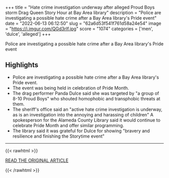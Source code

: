 +++
title = "Hate crime investigation underway after alleged Proud Boys storm Drag Queen Story Hour at Bay Area library"
description = "Police are investigating a possible hate crime after a Bay Area library's Pride event"
date = "2022-06-13 06:12:50"
slug = "62a6d53f541f761d58a24e54"
image = "https://i.imgur.com/QGd3rIf.jpg"
score = "1074"
categories = ['men', 'dulce', 'alleged']
+++

Police are investigating a possible hate crime after a Bay Area library's Pride event

## Highlights

- Police are investigating a possible hate crime after a Bay Area library's Pride event.
- The event was being held in celebration of Pride Month.
- The drag performer Panda Dulce said she was targeted by "a group of 8-10 Proud Boys" who shouted homophobic and transphobic threats at them.
- The sheriff's office said an "active hate crime investigation is underway, as is an investigation into the annoying and harassing of children" A spokesperson for the Alameda County Library said it would continue to celebrate Pride Month and offer similar programming.
- The library said it was grateful for Dulce for showing "bravery and resilience and finishing the Storytime event"

---

{{< rawhtml >}}
  <p class="article-category">
    <a target="_blank" href="https://www.sfgate.com/bayarea/article/Proud-boys-storm-Bay-Area-Drag-Queen-story-hour-17236693.php">READ THE ORIGINAL ARTICLE</a>
  </p>
{{< /rawhtml >}}
